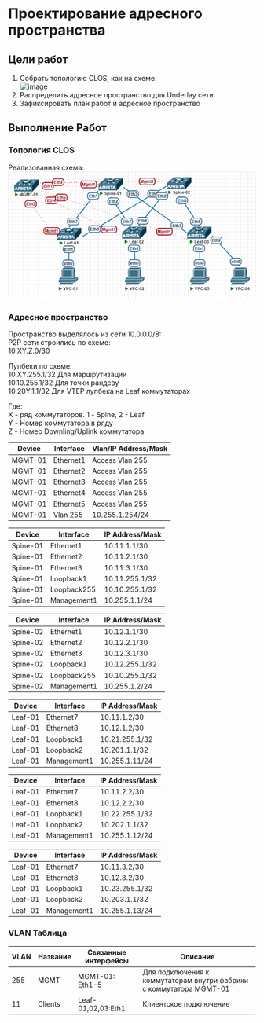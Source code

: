 # Проектирование адресного пространства

## Цели работ

1. Собрать топологию CLOS, как на схеме:\
![image](./DCScheme.avif)
2. Распределить адресное пространство для Underlay сети
3. Зафиксировать план работ и адресное пространство

## Выполнение Работ

### Топология CLOS

Реализованная схема:\
![image](./MyScheme.png)

### Адресное пространство

Пространство выделялось из сети 10.0.0.0/8: \
P2P сети строились по схеме: \
10.XY.Z.0/30

Лупбеки по схеме: \
10.XY.255.1/32 Для маршрутизации \
10.10.255.1/32 Для точки рандеву \
10.20Y.1.1/32 Для VTEP лупбека на Leaf коммутаторах

Где: \
X - ряд коммутаторов. 1 - Spine, 2 - Leaf \
Y - Номер коммутатора в ряду \
Z - Номер Downling/Uplink коммутатора

|Device|Interface|Vlan/IP Address/Mask|
|---|---|---|
|MGMT-01|Ethernet1|Access Vlan 255|
|MGMT-01|Ethernet2|Access Vlan 255|
|MGMT-01|Ethernet3|Access Vlan 255|
|MGMT-01|Ethernet4|Access Vlan 255|
|MGMT-01|Ethernet5|Access Vlan 255|
|MGMT-01|Vlan 255|10.255.1.254/24|

|Device|Interface|IP Address/Mask|
|---|---|---|
|Spine-01|Ethernet1|10.11.1.1/30|
|Spine-01|Ethernet2|10.11.2.1/30|
|Spine-01|Ethernet3|10.11.3.1/30|
|Spine-01|Loopback1|10.11.255.1/32|
|Spine-01|Loopback255|10.10.255.1/32|
|Spine-01|Management1|10.255.1.1/24|

|Device|Interface|IP Address/Mask|
|---|---|---|
|Spine-02|Ethernet1|10.12.1.1/30|
|Spine-02|Ethernet2|10.12.2.1/30|
|Spine-02|Ethernet3|10.12.3.1/30|
|Spine-02|Loopback1|10.12.255.1/32|
|Spine-02|Loopback255|10.10.255.1/32|
|Spine-02|Management1|10.255.1.2/24|

|Device|Interface|IP Address/Mask|
|---|---|---|
|Leaf-01|Ethernet7|10.11.1.2/30|
|Leaf-01|Ethernet8|10.12.1.2/30|
|Leaf-01|Loopback1|10.21.255.1/32|
|Leaf-01|Loopback2|10.201.1.1/32|
|Leaf-01|Management1|10.255.1.11/24|

|Device|Interface|IP Address/Mask|
|---|---|---|
|Leaf-01|Ethernet7|10.11.2.2/30|
|Leaf-01|Ethernet8|10.12.2.2/30|
|Leaf-01|Loopback1|10.22.255.1/32|
|Leaf-01|Loopback2|10.202.1.1/32|
|Leaf-01|Management1|10.255.1.12/24|

|Device|Interface|IP Address/Mask|
|---|---|---|
|Leaf-01|Ethernet7|10.11.3.2/30|
|Leaf-01|Ethernet8|10.12.3.2/30|
|Leaf-01|Loopback1|10.23.255.1/32|
|Leaf-01|Loopback2|10.203.1.1/32|
|Leaf-01|Management1|10.255.1.13/24|

### VLAN Таблица

|VLAN|Название|Связанные интерфейсы|Описание|
|---|---|---|---|
|255|MGMT|MGMT-01: Eth1-5| Для подключения к коммутаторам внутри фабрики с коммутатора MGMT-01|
|11|Clients|Leaf-01,02,03:Eth1|Клиентское подключение|
